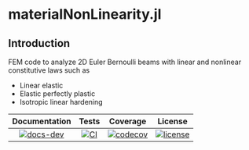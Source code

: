 # materialNonLinearity.jl

## Introduction

FEM code to analyze 2D Euler Bernoulli beams with linear and nonlinear constitutive laws such as

* Linear elastic
* Elastic perfectly plastic
* Isotropic linear hardening

| **Documentation** | **Tests** | **Coverage** | **License** |
|:-----------------:|:---------------:|:------------:|:------------:|
| [![docs-dev][dev-img]][dev-url] | [![CI][ci-img]][ci-url] | [![codecov][cov-img]][cov-url] | [![license][lic-img]][lic-url] |

[dev-img]: https://img.shields.io/badge/docs-latest-blue.svg
[dev-url]: https://JoaquinViera.github.io/materialNonLinearity.jl/
[ci-img]: https://github.com/JoaquinViera/materialNonLinearity.jl/actions/workflows/ci.yml/badge.svg?branch=main
[ci-url]: https://github.com/JoaquinViera/materialNonLinearity.jl/actions/workflows/ci.yml
[cov-img]: https://codecov.io/gh/JoaquinViera/materialNonLinearity.jl/branch/main/graph/badge.svg?token=PF2QWFHHQ0
[cov-url]: https://codecov.io/gh/JoaquinViera/materialNonLinearity.jl
[lic-img]: https://img.shields.io/github/license/mashape/apistatus.svg?maxAge=2592000
[lic-url]: https://github.com/JoaquinViera/materialNonLinearity.jl/blob/main/LICENSE.md
